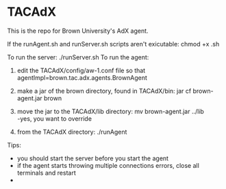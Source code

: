 TACAdX
======

This is the repo for Brown University's AdX agent.

If the runAgent.sh and runServer.sh scripts aren't exicutable: chmod +x <name>.sh

To run the server: ./runServer.sh
To run the agent:

1) edit the TACAdX/config/aw-1.conf file so that agentImpl=brown.tac.adx.agents.BrownAgent

2) make a jar of the brown directory, found in TACAdX/bin: jar cf brown-agent.jar brown
3) move the jar to the TACAdX/lib directory: mv brown-agent.jar ../lib  
-yes, you want to override

4) from the TACAdX directory: ./runAgent


Tips:
- you should start the server before you start the agent
- if the agent starts throwing multiple connections errors, close all terminals and restart
- 
